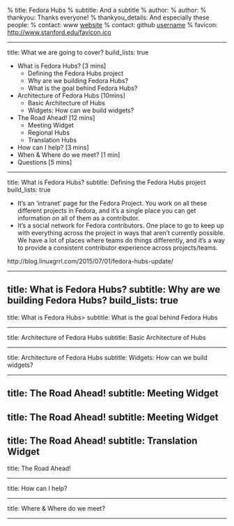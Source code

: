 % title: Fedora Hubs
% subtitle: And a subtitle
% author: 
% author: 
% thankyou: Thanks everyone!
% thankyou_details: And especially these people:
% contact: <span>www</span> <a href="http://www.google.edu/">website</a>
% contact: <span>github</span> <a href="http://github.com">username</a>
% favicon: http://www.stanford.edu/favicon.ico

---
title: What we are going to cover?
build_lists: true

- What is Fedora Hubs? [3 mins]
    - Defining the Fedora Hubs project
    - Why are we building Fedora Hubs?
    - What is the goal behind Fedora Hubs?
- Architecture of Fedora Hubs [10mins]
    - Basic Architecture of Hubs
    - Widgets: How can we build widgets?
- The Road Ahead! [12 mins]
    - Meeting Widget
    - Regional Hubs
    - Translation Hubs
- How can I help? [3 mins]
- When & Where do we meet? [1 min]
- Questions [5 mins]

---
title: What is Fedora Hubs?
subtitle: Defining the Fedora Hubs project
build_lists: true

- It’s an ‘intranet’ page for the Fedora Project. You work on all these different projects in Fedora, and it’s a single place you can get information on all of them as a contributor.
- It’s a social network for Fedora contributors. One place to go to keep up with everything across the project in ways that aren’t currently possible. We have a lot of places where teams do things differently, and it’s a way to provide a consistent contributor experience across projects/teams.

<footer class="source">http://blog.linuxgrrl.com/2015/07/01/fedora-hubs-update/</footer>

---
title: What is Fedora Hubs?
subtitle: Why are we building Fedora Hubs?
build_lists: true
---
title: What is Fedora Hubs>
subtitle: What is the goal behind Fedora Hubs

---
title: Architecture of Fedora Hubs
subtitle: Basic Architecture of Hubs

---
title: Architecture of Fedora Hubs
subtitle: Widgets: How can we build widgets?

---
title: The Road Ahead!
subtitle: Meeting Widget
---
title: The Road Ahead!
subtitle: Meeting Widget
---
title: The Road Ahead!
subtitle: Translation Widget
---
title: The Road Ahead!

---
title: How can I help?

---
title: Where & Where do we meet?

---